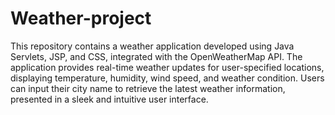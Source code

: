 # Weather-project
 This repository contains a weather application developed using Java Servlets, JSP, and CSS, integrated with the OpenWeatherMap API. The application provides real-time weather updates for user-specified locations, displaying temperature, humidity, wind speed, and weather condition. Users can input their city name to retrieve the latest weather information, presented in a sleek and intuitive user interface.
